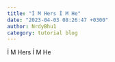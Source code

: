 ```yaml
---
title: "İ M Hers İ M He"
date: "2023-04-03 08:26:47 +0300"
author: NrdyBhu1
category: tutorial blog
---
```

İ M Hers İ M He
